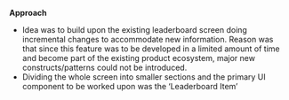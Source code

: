 

<!-- Yay, no errors, warnings, or alerts! -->

**Approach**



* Idea was to build upon the existing leaderboard screen doing incremental changes to accommodate new information. Reason was that since this feature was to be developed in a limited amount of time and become part of the existing product ecosystem, major new constructs/patterns could not be introduced. 
* Dividing the whole screen into smaller sections and the primary UI component to be worked upon was the ‘Leaderboard Item’
